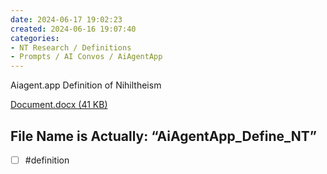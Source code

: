 ```yaml
---
date: 2024-06-17 19:02:23
created: 2024-06-16 19:07:40
categories:
- NT Research / Definitions
- Prompts / AI Convos / AiAgentApp
---
```


Aiagent.app Definition of Nihiltheism

[Document.docx (41 KB)](Files/Document.docx)

## File Name is Actually: “AiAgentApp\_Define\_NT”

- [ ] #definition